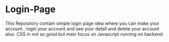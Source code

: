 # Login-Page
This Repository contain simple login page idea where you can make your account , login your account and see your detail  and delete your account also. CSS in not so good but main focus on Javascript running on backend.
